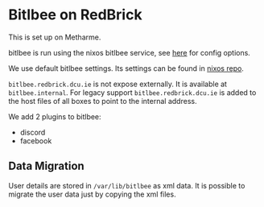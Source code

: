 # Bitlbee on RedBrick

This is set up on Metharme.

bitlbee is run using the nixos bitlbee service, see
[here](https://search.nixos.org/options?query=services.bitlbee) for config
options.

We use default bitlbee settings. Its settings can be found in
[nixos repo](https://github.com/redbrick/nix-configs/blob/master/services/bitlbee.nix).

`bitlbee.redbrick.dcu.ie` is not expose externally. It is available at
`bitlbee.internal`. For legacy support `bitlbee.redbrick.dcu.ie` is added to the
host files of all boxes to point to the internal address.

We add 2 plugins to bitlbee:

- discord
- facebook

## Data Migration

User details are stored in `/var/lib/bitlbee` as xml data. It is possible to
migrate the user data just by copying the xml files.
